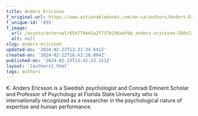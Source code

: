 ```yaml
---
title: Anders Ericsson
f_original-url: https://www.actionablebooks.com/en-ca/authors/Anders-Ericsson/
f_unique-id: '435'
f_image:
  url: /assets/external/65d779ad1a2f737b196aafde_anders-ericsson-180x220.jpeg
  alt: null
slug: anders-ericsson
updated-on: '2024-02-23T13:31:34.641Z'
created-on: '2024-02-22T16:43:26.004Z'
published-on: '2024-02-23T13:42:23.311Z'
layout: '[authors].html'
tags: authors
---
```


K. Anders Ericsson is a Swedish psychologist and Conradi Eminent Scholar and Professor of Psychology at Florida State University who is internationally recognized as a researcher in the psychological nature of expertise and human performance.
